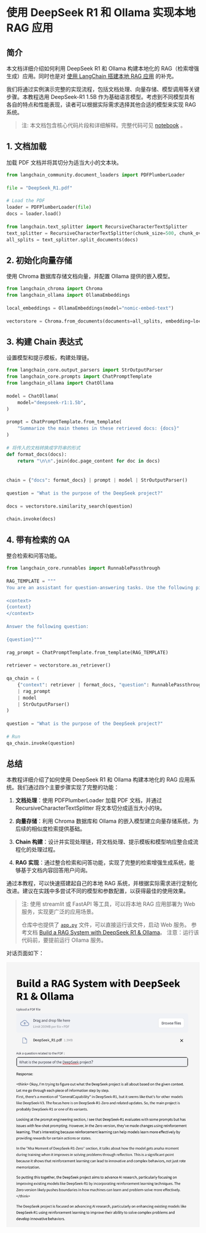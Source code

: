# 使用 DeepSeek R1 和 Ollama 实现本地 RAG 应用

## 简介

本文档详细介绍如何利用 DeepSeek R1 和 Ollama 构建本地化的 RAG（检索增强生成）应用。同时也是对 [使用 LangChain 搭建本地 RAG 应用](3.%20使用%20LangChain%20搭建本地%20RAG%20应用.md) 的补充。

我们将通过实例演示完整的实现流程，包括文档处理、向量存储、模型调用等关键步骤。本教程选用 DeepSeek-R1 1.5B 作为基础语言模型。考虑到不同模型具有各自的特点和性能表现，读者可以根据实际需求选择其他合适的模型来实现 RAG 系统。

>注: 本文档包含核心代码片段和详细解释。完整代码可见 [notebook](https://github.com/datawhalechina/handy-ollama/blob/main/notebook/C7/DeepSeek_R1_RAG/%E4%BD%BF%E7%94%A8%20DeepSeek%20R1%20%E5%92%8C%20Ollama%20%E5%AE%9E%E7%8E%B0%E6%9C%AC%E5%9C%B0%20RAG%20%E5%BA%94%E7%94%A8.ipynb) 。

## 1. 文档加载

加载 PDF 文档并将其切分为适当大小的文本块。

```python
from langchain_community.document_loaders import PDFPlumberLoader

file = "DeepSeek_R1.pdf"

# Load the PDF
loader = PDFPlumberLoader(file)
docs = loader.load()

from langchain.text_splitter import RecursiveCharacterTextSplitter
text_splitter = RecursiveCharacterTextSplitter(chunk_size=500, chunk_overlap=0)
all_splits = text_splitter.split_documents(docs)
```

## 2. 初始化向量存储

使用 Chroma 数据库存储文档向量，并配置 Ollama 提供的嵌入模型。

```python
from langchain_chroma import Chroma
from langchain_ollama import OllamaEmbeddings

local_embeddings = OllamaEmbeddings(model="nomic-embed-text")

vectorstore = Chroma.from_documents(documents=all_splits, embedding=local_embeddings)
```

## 3. 构建 Chain 表达式

设置模型和提示模板，构建处理链。

```python
from langchain_core.output_parsers import StrOutputParser
from langchain_core.prompts import ChatPromptTemplate
from langchain_ollama import ChatOllama

model = ChatOllama(
    model="deepseek-r1:1.5b",
)

prompt = ChatPromptTemplate.from_template(
    "Summarize the main themes in these retrieved docs: {docs}"
)

# 将传入的文档转换成字符串的形式
def format_docs(docs):
    return "\n\n".join(doc.page_content for doc in docs)


chain = {"docs": format_docs} | prompt | model | StrOutputParser()

question = "What is the purpose of the DeepSeek project?"

docs = vectorstore.similarity_search(question)

chain.invoke(docs)
```

## 4. 带有检索的 QA

整合检索和问答功能。

```python
from langchain_core.runnables import RunnablePassthrough

RAG_TEMPLATE = """
You are an assistant for question-answering tasks. Use the following pieces of retrieved context to answer the question. If you don't know the answer, just say that you don't know. Use three sentences maximum and keep the answer concise.

<context>
{context}
</context>

Answer the following question:

{question}"""

rag_prompt = ChatPromptTemplate.from_template(RAG_TEMPLATE)

retriever = vectorstore.as_retriever()

qa_chain = (
    {"context": retriever | format_docs, "question": RunnablePassthrough()}
    | rag_prompt
    | model
    | StrOutputParser()
)

question = "What is the purpose of the DeepSeek project?"

# Run
qa_chain.invoke(question)
```

## 总结

本教程详细介绍了如何使用 DeepSeek R1 和 Ollama 构建本地化的 RAG 应用系统。我们通过四个主要步骤实现了完整的功能：

1. **文档处理**：使用 PDFPlumberLoader 加载 PDF 文档，并通过 RecursiveCharacterTextSplitter 将文本切分成适当大小的块。

2. **向量存储**：利用 Chroma 数据库和 Ollama 的嵌入模型建立向量存储系统，为后续的相似度检索提供基础。

3. **Chain 构建**：设计并实现处理链，将文档处理、提示模板和模型响应整合成流程化的处理过程。

4. **RAG 实现**：通过整合检索和问答功能，实现了完整的检索增强生成系统，能够基于文档内容回答用户问询。

通过本教程，可以快速搭建起自己的本地 RAG 系统，并根据实际需求进行定制化改进。建议在实践中多尝试不同的模型和参数配置，以获得最佳的使用效果。

>注: 使用 streamlit 或 FastAPI 等工具，可以将本地 RAG 应用部署为 Web 服务，实现更广泛的应用场景。
>
>仓库中也提供了 [`app.py`](https://github.com/datawhalechina/handy-ollama/blob/main/notebook/C7/DeepSeek_R1_RAG/app.py) 文件，可以直接运行该文件，启动 Web 服务。 参考文档 [Build a RAG System with DeepSeek R1 & Ollama](https://apidog.com/blog/rag-deepseek-r1-ollama/)。
> 注意：运行该代码前，要提前运行 Ollama 服务。

对话页面如下：

![](../images/C7-7-1.png)